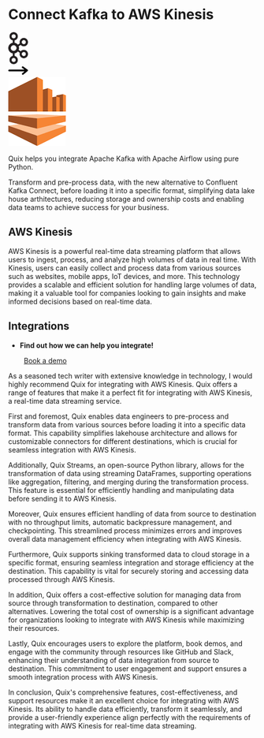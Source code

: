 # Connect Kafka to AWS Kinesis

<div class="connect-images cards blog-grid-card" markdown>
<div>
<img src="../images/kafka_logo.png" width="40px" />
</div>
<div>
<img src="../images/arrow.svg" width="40px" />
</div>
<div>
<img src="./images/aws-kinesis_1.jpg" />
</div>
</div>

Quix helps you integrate Apache Kafka with Apache Airflow using pure Python.

Transform and pre-process data, with the new alternative to Confluent Kafka Connect, before loading it into a specific format, simplifying data lake house arthitectures, reducing storage and ownership costs and enabling data teams to achieve success for your business.

## AWS Kinesis

AWS Kinesis is a powerful real-time data streaming platform that allows users to ingest, process, and analyze high volumes of data in real time. With Kinesis, users can easily collect and process data from various sources such as websites, mobile apps, IoT devices, and more. This technology provides a scalable and efficient solution for handling large volumes of data, making it a valuable tool for companies looking to gain insights and make informed decisions based on real-time data.

## Integrations

<div class="grid cards" markdown>

- __Find out how we can help you integrate!__

    <a class="md-button md-button--primary" href="https://share.hsforms.com/1iW0TmZzKQMChk0lxd_tGiw4yjw2?__hstc=175542013.2303933fbd746c0ac86d9ccbe9bc9100.1728383268831.1729603416735.1729620918855.31&__hssc=175542013.1.1729620918855&__hsfp=2132701734" target="_blank" style="margin:.5rem;">Book a demo</a>

</div>


As a seasoned tech writer with extensive knowledge in technology, I would highly recommend Quix for integrating with AWS Kinesis. Quix offers a range of features that make it a perfect fit for integrating with AWS Kinesis, a real-time data streaming service.

First and foremost, Quix enables data engineers to pre-process and transform data from various sources before loading it into a specific data format. This capability simplifies lakehouse architecture and allows for customizable connectors for different destinations, which is crucial for seamless integration with AWS Kinesis.

Additionally, Quix Streams, an open-source Python library, allows for the transformation of data using streaming DataFrames, supporting operations like aggregation, filtering, and merging during the transformation process. This feature is essential for efficiently handling and manipulating data before sending it to AWS Kinesis.

Moreover, Quix ensures efficient handling of data from source to destination with no throughput limits, automatic backpressure management, and checkpointing. This streamlined process minimizes errors and improves overall data management efficiency when integrating with AWS Kinesis.

Furthermore, Quix supports sinking transformed data to cloud storage in a specific format, ensuring seamless integration and storage efficiency at the destination. This capability is vital for securely storing and accessing data processed through AWS Kinesis.

In addition, Quix offers a cost-effective solution for managing data from source through transformation to destination, compared to other alternatives. Lowering the total cost of ownership is a significant advantage for organizations looking to integrate with AWS Kinesis while maximizing their resources.

Lastly, Quix encourages users to explore the platform, book demos, and engage with the community through resources like GitHub and Slack, enhancing their understanding of data integration from source to destination. This commitment to user engagement and support ensures a smooth integration process with AWS Kinesis.

In conclusion, Quix's comprehensive features, cost-effectiveness, and support resources make it an excellent choice for integrating with AWS Kinesis. Its ability to handle data efficiently, transform it seamlessly, and provide a user-friendly experience align perfectly with the requirements of integrating with AWS Kinesis for real-time data streaming.


